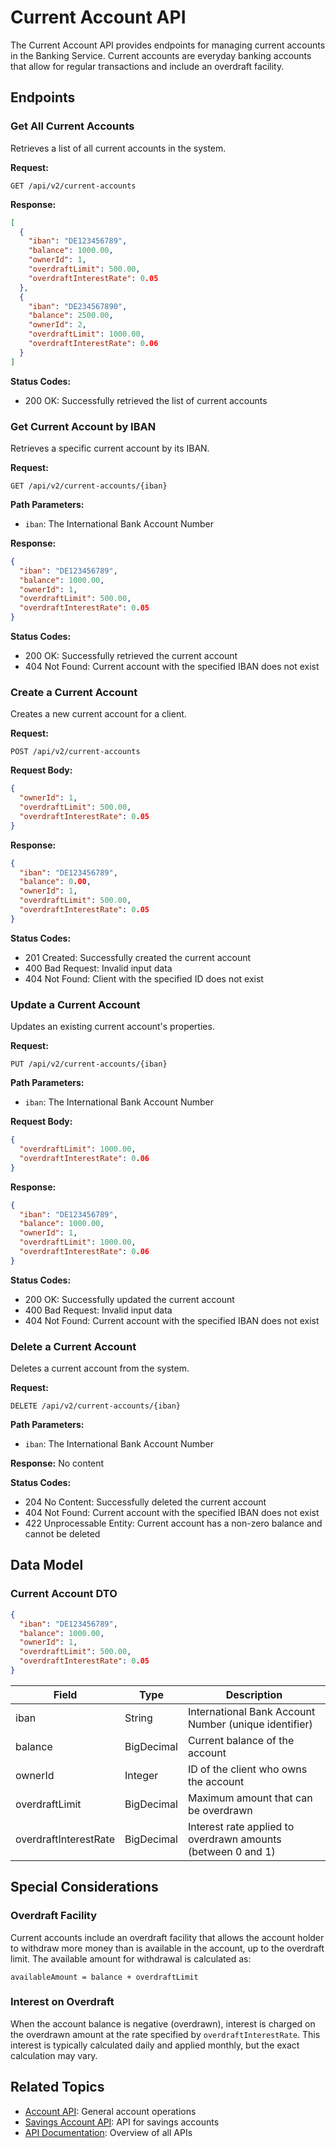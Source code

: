 # Current Account API

The Current Account API provides endpoints for managing current accounts in the Banking Service. Current accounts are everyday banking accounts that allow for regular transactions and include an overdraft facility.

## Endpoints

### Get All Current Accounts

Retrieves a list of all current accounts in the system.

**Request:**
```
GET /api/v2/current-accounts
```

**Response:**
```json
[
  {
    "iban": "DE123456789",
    "balance": 1000.00,
    "ownerId": 1,
    "overdraftLimit": 500.00,
    "overdraftInterestRate": 0.05
  },
  {
    "iban": "DE234567890",
    "balance": 2500.00,
    "ownerId": 2,
    "overdraftLimit": 1000.00,
    "overdraftInterestRate": 0.06
  }
]
```

**Status Codes:**
- 200 OK: Successfully retrieved the list of current accounts

### Get Current Account by IBAN

Retrieves a specific current account by its IBAN.

**Request:**
```
GET /api/v2/current-accounts/{iban}
```

**Path Parameters:**
- `iban`: The International Bank Account Number

**Response:**
```json
{
  "iban": "DE123456789",
  "balance": 1000.00,
  "ownerId": 1,
  "overdraftLimit": 500.00,
  "overdraftInterestRate": 0.05
}
```

**Status Codes:**
- 200 OK: Successfully retrieved the current account
- 404 Not Found: Current account with the specified IBAN does not exist

### Create a Current Account

Creates a new current account for a client.

**Request:**
```
POST /api/v2/current-accounts
```

**Request Body:**
```json
{
  "ownerId": 1,
  "overdraftLimit": 500.00,
  "overdraftInterestRate": 0.05
}
```

**Response:**
```json
{
  "iban": "DE123456789",
  "balance": 0.00,
  "ownerId": 1,
  "overdraftLimit": 500.00,
  "overdraftInterestRate": 0.05
}
```

**Status Codes:**
- 201 Created: Successfully created the current account
- 400 Bad Request: Invalid input data
- 404 Not Found: Client with the specified ID does not exist

### Update a Current Account

Updates an existing current account's properties.

**Request:**
```
PUT /api/v2/current-accounts/{iban}
```

**Path Parameters:**
- `iban`: The International Bank Account Number

**Request Body:**
```json
{
  "overdraftLimit": 1000.00,
  "overdraftInterestRate": 0.06
}
```

**Response:**
```json
{
  "iban": "DE123456789",
  "balance": 1000.00,
  "ownerId": 1,
  "overdraftLimit": 1000.00,
  "overdraftInterestRate": 0.06
}
```

**Status Codes:**
- 200 OK: Successfully updated the current account
- 400 Bad Request: Invalid input data
- 404 Not Found: Current account with the specified IBAN does not exist

### Delete a Current Account

Deletes a current account from the system.

**Request:**
```
DELETE /api/v2/current-accounts/{iban}
```

**Path Parameters:**
- `iban`: The International Bank Account Number

**Response:**
No content

**Status Codes:**
- 204 No Content: Successfully deleted the current account
- 404 Not Found: Current account with the specified IBAN does not exist
- 422 Unprocessable Entity: Current account has a non-zero balance and cannot be deleted

## Data Model

### Current Account DTO

```json
{
  "iban": "DE123456789",
  "balance": 1000.00,
  "ownerId": 1,
  "overdraftLimit": 500.00,
  "overdraftInterestRate": 0.05
}
```

| Field | Type | Description |
|-------|------|-------------|
| iban | String | International Bank Account Number (unique identifier) |
| balance | BigDecimal | Current balance of the account |
| ownerId | Integer | ID of the client who owns the account |
| overdraftLimit | BigDecimal | Maximum amount that can be overdrawn |
| overdraftInterestRate | BigDecimal | Interest rate applied to overdrawn amounts (between 0 and 1) |

## Special Considerations

### Overdraft Facility

Current accounts include an overdraft facility that allows the account holder to withdraw more money than is available in the account, up to the overdraft limit. The available amount for withdrawal is calculated as:

```
availableAmount = balance + overdraftLimit
```

### Interest on Overdraft

When the account balance is negative (overdrawn), interest is charged on the overdrawn amount at the rate specified by `overdraftInterestRate`. This interest is typically calculated daily and applied monthly, but the exact calculation may vary.

## Related Topics

- [Account API](account-api.md): General account operations
- [Savings Account API](savings-account-api.md): API for savings accounts
- [API Documentation](api-documentation.md): Overview of all APIs
